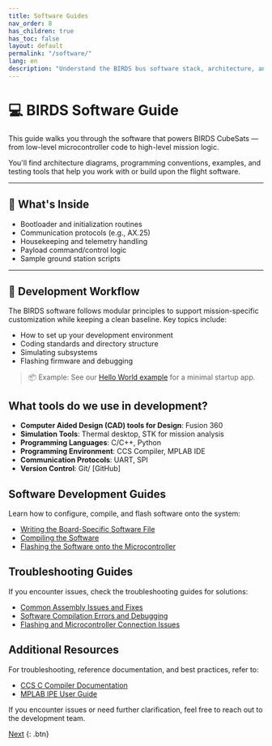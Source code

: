 ```yaml
---
title: Software Guides
nav_order: 8
has_children: true
has_toc: false
layout: default
permalink: "/software/"
lang: en
description: "Understand the BIRDS bus software stack, architecture, and how to use it."
---
```


# 💻 BIRDS Software Guide

This guide walks you through the software that powers BIRDS CubeSats — from low-level microcontroller code to high-level mission logic.

You'll find architecture diagrams, programming conventions, examples, and testing tools that help you work with or build upon the flight software.

---

## 🧠 What's Inside

- Bootloader and initialization routines
- Communication protocols (e.g., AX.25)
- Housekeeping and telemetry handling
- Payload command/control logic
- Sample ground station scripts

---

## 🧰 Development Workflow

The BIRDS software follows modular principles to support mission-specific customization while keeping a clean baseline. Key topics include:

- How to set up your development environment
- Coding standards and directory structure
- Simulating subsystems
- Flashing firmware and debugging

> 📦 Example: See our [Hello World example](../software/examples/hello-world.md) for a minimal startup app.

## What tools do we use in development?
   - **Computer Aided Design (CAD) tools for Design**: Fusion 360
   - **Simulation Tools**: Thermal desktop, STK for mission analysis
   - **Programming Languages**: C/C++, Python 
   - **Programming Environment**: CCS Compiler, MPLAB IDE
   - **Communication Protocols**: UART, SPI
   - **Version Control**: Git/ [GitHub] 

## Software Development Guides

Learn how to configure, compile, and flash software onto the system:

- [Writing the Board-Specific Software File]({{site.url}}/how-tos/write_board_specific_software.html)  
- [Compiling the Software]({{site.url}}/how-tos/compile_software.html)  
- [Flashing the Software onto the Microcontroller]({{site.url}}/how-tos/flash_microcontroller.html)  

## Troubleshooting Guides

If you encounter issues, check the troubleshooting guides for solutions:

- [Common Assembly Issues and Fixes]({{site.url}}/how-tos/assembly_troubleshooting.html)  
- [Software Compilation Errors and Debugging]({{site.url}}/how-tos/compilation_troubleshooting.html)  
- [Flashing and Microcontroller Connection Issues]({{site.url}}/how-tos/flashing_troubleshooting.html)  

## Additional Resources

For troubleshooting, reference documentation, and best practices, refer to:

- [CCS C Compiler Documentation](https://www.ccsinfo.com/downloads.php)  
- [MPLAB IPE User Guide](https://www.microchip.com/en-us/development-tools-tools-and-software/mplab-ecosystem)  

If you encounter issues or need further clarification, feel free to reach out to the development team.  

[Next]({{site.url}}/how-tos/flash_microcontroller.html)  {: .btn}